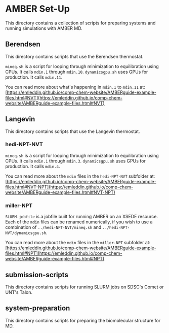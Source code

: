 # AMBER Set-Up
This directory contains a collection of scripts for preparing systems and
running simulations with AMBER MD.

## Berendsen
This directory contains scripts that use the Berendsen thermostat.

`mineq.sh` is a script for looping through minimization to equilibration using
CPUs. It calls `mdin.1` through `mdin.10`.
`dynamicsgpu.sh` uses GPUs for production. It calls `mdin.11`.

You can read more about what's happening in `mdin.1` to `mdin.11` at:
[https://emleddin.github.io/comp-chem-website/AMBERguide-example-files.html#NVT](https://emleddin.github.io/comp-chem-website/AMBERguide-example-files.html#NVT)

## Langevin
This directory contains scripts that use the Langevin thermostat.

### hedi-NPT-NVT
`mineq.sh` is a script for looping through minimization to equilibration using
CPUs. It calls `mdin.1` through `mdin.3`.
`dynamicsgpu.sh` uses GPUs for production. It calls `mdin.4`.

You can read more about the `mdin` files in the `hedi-NPT-NVT` subfolder at:
[https://emleddin.github.io/comp-chem-website/AMBERguide-example-files.html#NVT-NPT](https://emleddin.github.io/comp-chem-website/AMBERguide-example-files.html#NVT-NPT)

### miller-NPT
`SLURM-jobfile` is a jobfile built for running AMBER on an XSEDE resource.
Each of the `mdin` files can be renamed numerically, if you wish to use a
combination of `../hedi-NPT-NVT/mineq.sh` and `../hedi-NPT-NVT/dynamicsgpu.sh`.

You can read more about the `mdin` files in the `miller-NPT` subfolder at:
[https://emleddin.github.io/comp-chem-website/AMBERguide-example-files.html#NPT](https://emleddin.github.io/comp-chem-website/AMBERguide-example-files.html#NPT)

## submission-scripts
This directory contains scripts for running SLURM jobs on SDSC's Comet or
UNT's Talon.

## system-preparation
This directory contains scripts for preparing the biomolecular structure for MD.
